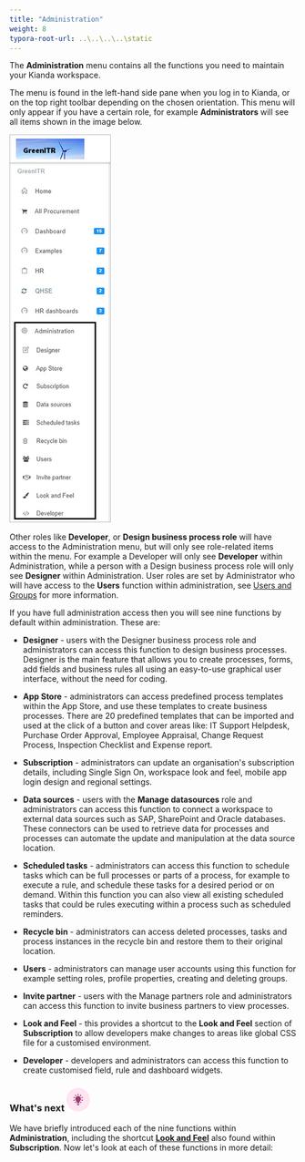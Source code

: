 ```yaml
---
title: "Administration"
weight: 8
typora-root-url: ..\..\..\..\static
---
```


The **Administration** menu contains all the functions you need to maintain your Kianda workspace.

The menu is found in the left-hand side pane when you log in to Kianda, or on the top right toolbar depending on the chosen orientation. This menu will only appear if you have a certain role, for example **Administrators** will see all items shown in the image below.

![Administration menu](/images/admin-view-new.jpg)

Other roles like **Developer**, or **Design business process role** will have access to the Administration menu, but will only see role-related items within the menu. For example a Developer will only see **Developer** within Administration, while a person with a Design business process role will only see **Designer** within Administration. User roles are set by Administrator who will have access to the **Users** function within administration, see [Users and Groups](/docs/platform/administration/users/) for more information. 

If you have full administration access then you will see nine functions by default within administration. These are:

- **Designer** - users with the Designer business process role and administrators can access this function to design business processes. Designer is the main feature that allows you to create processes, forms, add fields and business rules all using an easy-to-use graphical user interface, without the need for coding.

- **App Store** - administrators can access predefined process templates within the App Store, and use these templates to create business processes. There are 20 predefined templates that can be imported and used at the click of a button and cover areas like: IT Support Helpdesk, Purchase Order Approval, Employee Appraisal, Change Request Process, Inspection Checklist and Expense report.

- **Subscription** - administrators can update an organisation's subscription details, including Single Sign On, workspace look and feel, mobile app login design and regional settings.

- **Data sources** - users with the **Manage datasources** role and administrators can access this function to connect a workspace to external data sources such as SAP, SharePoint and Oracle databases. These connectors can be used to retrieve data for processes and processes can automate the update and manipulation at the data source location.

- **Scheduled tasks** - administrators can access this function to schedule tasks which can be full processes or parts of a process, for example to execute a rule, and schedule these tasks for a desired period or on demand. Within this function you can also view all existing scheduled tasks that could be rules executing within a process such as scheduled reminders. 

- **Recycle bin** - administrators can access deleted processes, tasks and process instances in the recycle bin and restore them to their original location.

- **Users** - administrators can manage user accounts using this function for example setting roles, profile properties, creating and deleting groups.

- **Invite partner** - users with the Manage partners role and administrators can access this function to invite business partners to view processes. 

- **Look and Feel** - this provides a shortcut to the **Look and Feel** section of **Subscription** to allow developers make changes to areas like global CSS file for a customised environment.

- **Developer** - developers and administrators can access this function to create customised field, rule and dashboard widgets.

  

### What's next  ![Idea icon](/images/18.png) ###

We have briefly introduced each of the nine functions within **Administration**, including the shortcut **[Look and Feel](/docs/platform/administration/subscription/#look-and-feel)** also found within **Subscription**. Now let's look at each of these functions in more detail:

